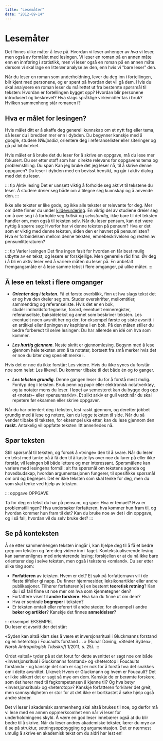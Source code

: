 ```yaml
---
title: "Lesemåter"
date: "2012-09-14"
---
```


# Lesemåter

Det finnes ulike måter å lese på. Hvordan vi leser avhenger av _hva_ vi leser, men også av formålet med lesingen. Vi leser en roman på en annen måte enn en innføring i statistikk, men vi leser også en roman på en annen måte dersom vi skal lage en litterær analyse av den, enn hvis vi "bare leser" den.

Når du leser en roman som underholdning, lever du deg inn i fortellingen, blir kjent med personene, og er spent på hvordan det vil gå dem. Hvis du skal analysere en roman leser du målrettet ut fra bestemte spørsmål til teksten: Hvordan er fortellingen bygget opp? Hvordan blir personene introdusert og beskrevet? Hva slags språklige virkemidler tas i bruk? Hvilken sammenheng står romanen i?

## Hva er målet for lesingen?

Hvis målet ditt er å skaffe deg generell kunnskap om et nytt fag eller tema, så leser du i bredden mer enn i dybden. Du begynner kanskje med å google, studere _Wikipedia_, orientere deg i referanselister eller siteringer og gå på biblioteket.

Hvis målet er å bruke det du leser for å skrive en oppgave, må du lese mer fokusert. Du ser etter stoff som har  direkte relevans for oppgavens tema og problemstilling. Du spør: Kan jeg bruke det jeg leser nå, til å skrive denne oppgaven? Du leser i dybden med en bevisst hensikt, og går i aktiv dialog med det du leser.

::: tip Aktiv lesing 
Det er uansett viktig å forholde seg aktivt til tekstene du leser. Å studere dreier seg både om å tilegne seg kunnskap og å anvende den.
::: 

Ikke alle tekster er like gode, og ikke alle tekster er relevante for deg. Mer om dette finner du under [kildevurdering](/kjeldebruk/kjeldevurdering.html). En viktig del av studiene dreier seg om å øve seg i å forholde seg _kritisk_ og _selvstendig,_ ikke bare til det teksten handler om, men også til teksten selv. Når du leser pensum, kan det være nyttig å spørre seg: Hvorfor har vi denne teksten på pensum? Hva er det som er viktig med denne teksten, siden den er havnet på pensumlisten? Hva er forbindelsen mellom denne teksten, emnebeskrivelsen og resten av pensumlitteraturen?

::: tip Varier lesingen 
Det fins ingen fasit for hvordan en får best mulig utbytte av en tekst, og lesere er forskjellige. Men generelle råd fins: Øv deg i å bli en aktiv leser ved å variere måten du leser på. En anbefalt fremgangsmåte er å lese samme tekst i flere omganger, på ulike måter. 
::: 

## Å lese en tekst i flere omganger

- **_Orienter deg i teksten_**. Få et første overblikk, finn ut hva slags tekst det er og hva den dreier seg om. Studer overskrifter, mellomtitler, sammendrag og referanseliste. Hvis det er en bok, studér innholdsfortegnelse, forord, eventuelt emneregister, referanseliste, baksidetekst og annet som beskriver teksten. Les eventuelt noen avsnitt her og der, for eksempel første og siste avsnitt i en artikkel eller åpningen av kapitlene i en bok. På den måten stiller du bedre forberedt til selve lesingen: Du har allerede en idé om hva som kommer.

- **_Les hurtig gjennom_**. Neste skritt er gjennomlesing. Begynn med å lese gjennom hele teksten _uten_ å ta notater, bortsett fra små merker hvis det er noe du biter deg spesielt merke i.

Hvis det er noe du ikke forstår: Les videre. Hvis du ikke synes du forstår noe som helst: Les likevel. Du kommer tilbake til det både én og to ganger.

- **_Les teksten grundig_**. Denne gangen leser du for å forstå mest mulig. Fordyp deg i teksten. Bruk penn og papir eller elektronisk notatverktøy, og ta notater mens du leser. I løpet av semesteret kan du bygge deg opp et «notat»- eller «pensumarkiv». Et slikt arkiv er gull verdt når du skal repetere før eksamen eller skrive oppgaver. 

Når du har orientert deg i teksten, lest raskt gjennom, og deretter jobbet grundig med å lese og notere, kan du legge teksten til side. Når du så vender tilbake til teksten, for eksempel uka etter, kan du lese gjennom den **raskt**. Antakelig vil oppfatte teksten litt annerledes nå. 

## Spør teksten

Still spørsmål til teksten, og forsøk å «tvinge» den til å svare. Når du leser en tekst med tanke på å få den til å kaste lys over noe du lurer på eller ikke forstår, vil lesingen bli både lettere og mer interessant. Spørsmålene kan variere med lesingens formål: alt fra spørsmål om tekstens agenda og hovedbudskap, hvordan argumentasjonen fungerer, til spesifikke spørsmål om ord og begreper. Det er ikke teksten som skal tenke for deg, men du som skal tenke ved hjelp av teksten.

::: oppgave OPPGAVE

Ta for deg en tekst du har på pensum, og spør: Hva er temaet? Hva er problemstillingen? Hva undersøker forfatteren, hva kommer hun fram til, og hvordan kommer hun fram til det? Kan du bruke noe av det i din oppgave, og i så fall, hvordan vil du selv bruke det?
:::

## Se på konteksten

Å se etter sammenhengen teksten inngår i, kan hjelpe deg til å få et bedre grep om teksten og føre deg videre inn i faget. Kontekstualiserende lesing kan sammenlignes med orienterende lesing; forskjellen er at du nå ikke bare orienterer deg i selve teksten, men også i tekstens «omland». Du ser etter slike ting som:

- **Forfatteren** av teksten. Hvem er det? Et søk på forfatternavn vil i de fleste tilfeller gi napp. Du finner hjemmesider, leksikonartikler eller andre publikasjoner. Tilhører forfatteren\[e\] en bestemt **teoretisk retning**? Kan du i så fall finne ut noe mer om hva som kjennetegner den?
- Forfattere viser til **andre forskere**. Hva kan du finne ut om dem?
- Hva er sentrale **begreper** i teksten?
- Er teksten omtalt eller referert til andre steder, for eksempel i andre **bøker og artikler**? Kanskje det finnes **anmeldelser**?

::: eksempel EKSEMPEL  
Du leser et avsnitt der det står:

«Syden kan altså klart sies å være et inversjonsritual i Gluckmanns forstand og en heterotop i Foucaults forstand … » (Runar Døving, «Stedet Syden», _Norsk Antropologisk Tidsskrift_ 1/2011, s. 25).
:::

Ordet «altså» tyder på at det forut for dette avsnittet er sagt noe om både «inversjonsritual i Gluckmanns forstand» og «heterotop i Foucaults forstand» - og kanskje det som er sagt er nok for å forstå hva det snakkes om i dette avsnittet. Likevel: Hvem er Gluckmann og hvem er Foucault? Det er ikke sikkert det er sagt så mye om dem. Kanskje de er berømte forskere, som det hører med til fagkompetansen å kjenne til? Og hva betyr «inversjonsritual» og «heterotop»? Kanskje forfatteren forklarer det greit, men sannsynligheten er stor for at det ikke er bortkastet å søke hjelp også andre steder.

Det vi leser i akademisk sammenheng skal altså brukes til noe, og derfor må vi lese med en annen oppmerksomhet enn når vi leser for underholdningens skyld. Å være en god leser innebærer også at du blir bedre til å skrive. Når du leser andres akademiske tekster, lærer du mye av å se på struktur, setningsoppbygging og argumentasjon. Det er nærmest umulig å skrive en akademisk tekst om du aldri har lest en!


